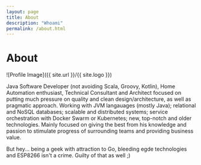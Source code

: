 ```yaml
---
layout: page
title: About
description: "Whoami"
permalink: /about.html
---
```

# About
![Profile Image]({{ site.url }}/{{ site.logo }})

<p>
Java Software Developer (not avoiding Scala, Groovy, Kotlin), Home Automation enthusiast, Technical Consultant and Architect focused on putting much pressure on quality and clean design/architecture, as well as pragmatic approach. Working with JVM langauages (mostly Java); relational and NoSQL databases; scalable and distributed systems; service orchestration with Docker Swarm or Kubernetes; new, top-notch and older technologies. Mainly focused on giving the best from his knowledge and passion to stimulate progress of surrounding teams and providing business value.
  
But hey... being a geek with attraction to Go, bleeding egde technologies and ESP8266 isn't a crime. Guilty of that as well ;)
</p>
